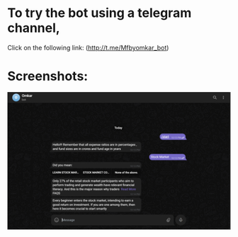 # To try the bot using a telegram channel, 
Click on the following link:
(http://t.me/Mfbyomkar_bot)
# Screenshots:
![ss](https://github.com/omkarkulkarnii/MFchatbot/blob/18cca8364755d28e73adac8307c0b3d1d90ddce9/tele.png)
